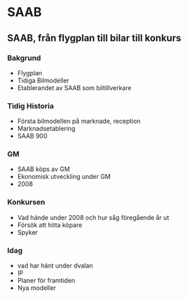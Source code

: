 # SAAB

## SAAB, från flygplan till bilar till konkurs

### Bakgrund
* Flygplan
* Tidiga Bilmodeller
* Etablerandet av SAAB som biltillverkare

### Tidig Historia
* Första bilmodellen på marknade, reception
* Marknadsetablering
* SAAB 900

### GM
* SAAB köps av GM
* Ekonomisk utveckling under GM
* 2008

### Konkursen
* Vad hände under 2008 och hur såg föregående år ut
* Försök att hitta köpare
* Spyker

### Idag
* vad har hänt under dvalan
* IP
* Planer för framtiden
* Nya modeller